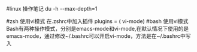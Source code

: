 #linux 操作笔记
du -h --max-depth=1

#zsh 使用vi模式
在.zshrc中加入插件
plugins = (  vi-mode)
#bash 使用vi模式
Bash有两种操作模式，分别是emacs-mode和vi-mode,在默认情况下使用的是emacs-mode，通过修改~/.bashrc可以开启vi-mode，方法是在~/.bashrc中写入
